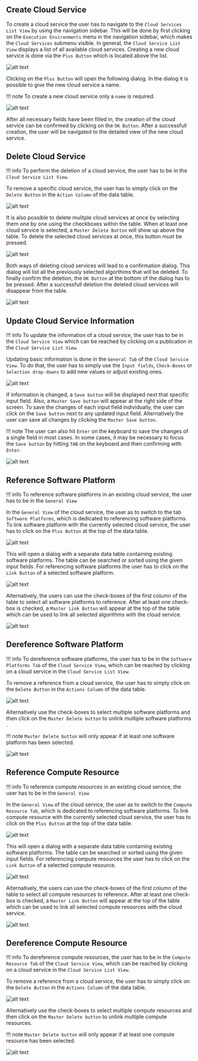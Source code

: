 #
## Create Cloud Service

To create a cloud service the user has to navigate to the ``Cloud Services List View`` by using the navigation sidebar. 
This will be done by first clicking on the ``Execution Environments`` menu in the navigation sidebar, which makes the ``Cloud Services`` submenu visible.
In general, the ``Cloud Service List View`` displays a list of all available cloud services. Creating a new cloud service is done via the ``Plus Button`` which is located above the list.

![alt text](./../images/cloud_service/Create_Cloud-Service_-_Step_1.png "Create cloud service")

Clicking on the ``Plus Button`` will open the following dialog.
In the dialog it is possible to give the new cloud service a name.

!!! note 
    To create a new cloud service only a ``name`` is required.

![alt text](./../images/cloud_service/Create_Cloud-Service_-_Step_2.png "Create cloud service")

After all necessary fields have been filled in, the creation of the cloud service can be confirmed by clicking on the ``OK Button``. After a successfull creation, the user will be navigated to the detailed view of the new cloud service.


## Delete Cloud Service

!!! info 
    To perform the deletion of a cloud service, the user has to be in the ``Cloud Service List View``.
	
To remove a specific cloud service, the user has to simply click on the ``Delete Button`` in the ``Action Column`` of the data table.


![alt text](./../images/cloud_service/Delete_Cloud-Service_-_Step_1.png "Delete cloud service")


It is also possible to delete mulitple cloud services at once by selecting them one by one using the checkboxes within the table. When at least one cloud service is selected, a ``Master Delete Button`` will show up above the table. To delete the selected cloud services at once, this button must be pressed.

![alt text](./../images/cloud_service/Delete_Cloud-Service_-_Step_2.png "Delete cloud service")

Both ways of deleting cloud services will lead to a confirmation dialog. This dialog will list all the previously selected algorthims that will be deleted. To finally confirm the deletion, the ``OK Button`` at the bottom of the dialog has to be pressed. After a successfull deletion the deleted cloud services will disappear from the table.

![alt text](./../images/cloud_service/Delete_Publication_-_Step_3.png "Delete cloud service")

## Update Cloud Service Information

!!! info 
    To update the information of a cloud service, the user has to be in the ``Cloud Service View`` which can be reached by clicking on a publication in the ``Cloud Service List View``.

Updating basic information is done in the ``General Tab`` of the ``Cloud Service View``. To do that, the user has to simply use the ``Input fields``, ``Check-Boxes`` or ``Selection drop-downs`` to add new values or adjust existing ones.

![alt text](./../images/cloud_service/Update_Cloud_Service_Properties_-_Step_1.png "'General Tab' of the 'Cloud Service View'")

If information is changed, a ``Save button`` will be displayed next that specific input field. Also, a ``Master Save button`` will appear at the right side of the screen. To save the changes of each input field individually, the user can click on the ``Save button`` next to any updated input field. Alternatively the user can save all changes by clicking the ``Master Save button``.

!!! note 
    The user can also hit ``Enter`` on the keyboard to save the changes of a single field in most cases. In some cases, it may be necessary to focus the ``Save button`` by hitting ``TAB`` on the keyboard and then confirming with ``Enter``.

![alt text](./../images/cloud_service/Update_Cloud_Service_Properties_-_Step_2.png "Saving the changes")

## Reference Software Platform

!!! info
    To reference software platforms in an existing cloud service, the user has to be in the ``General View``

In the ``General View`` of the cloud service, the user as to switch to the tab ``Software Platforms``, which is dedicated to referencing software platforms.
To link software platform with the currently selected cloud service, the user has to click on the ``Plus Button`` at the top of the data table.

![alt text](./../images/cloud_service/Link_Software_Platform_-_Step_1.png "Link software platform")

This will open a dialog with a separate data table containing existing software platforms.
The table can be searched or sorted using the given input fields.
For referencing software platforms the user has to click on the ``Link Button`` of a selected software platform.

![alt text](./../images/cloud_service/Link_Software_Platform_-_Step_2.png  "Link software platform")

Alternatively, the users can use the check-boxes of the first column of the table to select all software platforms to reference. 
After at least one check-box is checked, a ``Master Link Button`` will appear at the top of the table which can be used to link all selected algorithms with the cloud service.

![alt text](./../images/cloud_service/Link_Software_Platform_-_Step_2.1.png  "Link software platform")

## Dereference Software Platform

!!! info 
    To dereference software platforms, the user has to be in the ``Software Platforms Tab`` of the ``Cloud Service View``, which can be reached by clicking on a cloud service in the ``Cloud Service List View``.
	
To remove a reference from a cloud service, the user has to simply click on the ``Delete Button`` in the ``Actions Column`` of the data table.

![alt text](./../images/cloud_service/Unlink_Software_Platform_-_Step_1.png "Dereference single software platform")

Alternatively use the check-boxes to select multiple software platforms and then click on the ``Master Delete button`` to unlink multiple software platforms .

!!! note 
    ``Master Delete button`` will only appear if at least one software platform has been selected.
	
![alt text](./../images/cloud_service/Unlink_Software_Platform_-_Step_2.png "Dereference multiple software platform")

## Reference Compute Resource

!!! info
    To reference compute resources in an existing cloud service, the user has to be in the ``General View``

In the ``General View`` of the cloud service, the user as to switch to the ``Compute Resource Tab``, which is dedicated to referencing software platforms.
To link compute resource with the currently selected cloud service, the user has to click on the ``Plus Button`` at the top of the data table.

![alt text](./../images/cloud_service/Link_Compute_Rescource_-_Step_1.png "Link compute resource")

This will open a dialog with a separate data table containing existing software platforms.
The table can be searched or sorted using the given input fields.
For referencing compute resources the user has to click on the ``Link Button`` of a selected compute resource.

![alt text](./../images/cloud_service/Link_Compute_Rescource_-_Step_2.png  "Link compute resource")

Alternatively, the users can use the check-boxes of the first column of the table to select all compute resources to reference. 
After at least one check-box is checked, a ``Master Link Button`` will appear at the top of the table which can be used to link all selected compute resources with the cloud service.

![alt text](./../images/cloud_service/Link_Compute_Rescource_-_Step_2.1.png  "Link compute resource")

## Dereference Compute Resource

!!! info 
    To dereference compute resources, the user has to be in the ``Compute Resource Tab`` of the ``Cloud Service View``, which can be reached by clicking on a cloud service in the ``Cloud Service List View``.
	
To remove a reference from a cloud service, the user has to simply click on the ``Delete Button`` in the ``Actions Column`` of the data table.

![alt text](./../images/cloud_service/Unlink_Compute_Resource_-_Step_1.png "Dereference single compute resource")

Alternatively use the check-boxes to select multiple compute resources and then click on the ``Master Delete button`` to unlink multiple compute resources.

!!! note 
    ``Master Delete button`` will only appear if at least one compute resource has been selected.
	
![alt text](./../images/cloud_service/Unlink_Compute_Resource_-_Step_2.png "Dereference multiple compute resource")